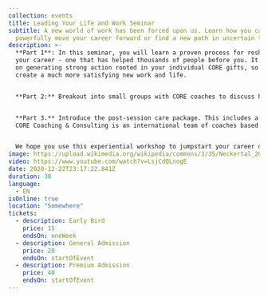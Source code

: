 ```yaml
---
collection: events
title: Leading Your Life and Work Seminar
subtitle: A new world of work has been forced upon us. Learn how you can
  powerfully move your career forward or find a new path in uncertain times.
description: >-
  **Part 1**: In this seminar, you will learn a proven process for reshaping
  your career - one that has helped thousands of people before you. It is based
  on generating strong action rooted in your individual CORE gifts, so you
  create a much more satisfying new work and life.


  **Part 2:** Breakout into small groups with CORE coaches to discuss how you can apply the CORE transition process to your own career path. Small groups will be in your preferred language (English or Spanish).


  **Part 3.** Introduce the post-session care package. This includes a video/audio of the session (so you can review the materials anytime). You will also receive check-in texts from your coach, plus other career resources.
  CORE Coaching & Consulting is an international team of coaches based in the US, Europe and South America. We use the Balancing Act principles of CORE Coaching President Sharon Seivert as a basis for this seminar.


  We hope you use this experiential workshop to jumpstart your career during these challenging times.
image: https://upload.wikimedia.org/wikipedia/commons/3/35/Neckertal_20150527-6384.jpg
video: https://www.youtube.com/watch?v=LsjCdQLnogE
date: 2020-12-22T23:17:22.841Z
duration: 30
language:
  - EN
isOnline: true
location: "Somewhere"
tickets:
  - description: Early Bird
    price: 15
    endsOn: oneWeek
  - description: General Admission
    price: 20
    endsOn: startOfEvent
  - description: Premium Admission
    price: 40
    endsOn: startOfEvent
---
```

